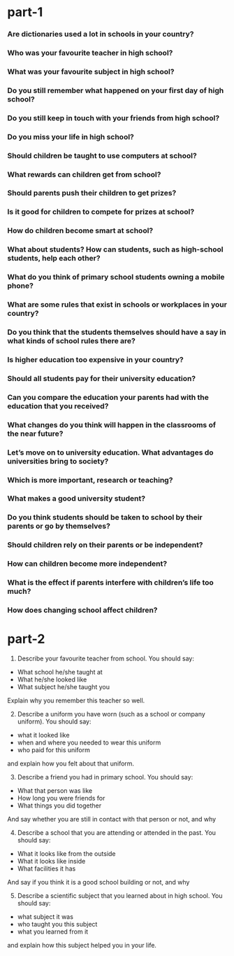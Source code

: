 # part-1

### Are dictionaries used a lot in schools in your country?

### Who was your favourite teacher in high school?

### What was your favourite subject in high school?

### Do you still remember what happened on your first day of high school?

### Do you still keep in touch with your friends from high school?

### Do you miss your life in high school?

### Should children be taught to use computers at school?

### What rewards can children get from school?

### Should parents push their children to get prizes?

### Is it good for children to compete for prizes at school?

### How do children become smart at school?

### What about students? How can students, such as high-school students, help each other?

### What do you think of primary school students owning a mobile phone?

### What are some rules that exist in schools or workplaces in your country?

### Do you think that the students themselves should have a say in what kinds of school rules there are?

### Is higher education too expensive in your country?

### Should all students pay for their university education?

### Can you compare the education your parents had with the education that you received?

### What changes do you think will happen in the classrooms of the near future?

### Let’s move on to university education. What advantages do universities bring to society?

### Which is more important, research or teaching?

### What makes a good university student?

### Do you think students should be taken to school by their parents or go by themselves? 

### Should children rely on their parents or be independent?

### How can children become more independent?

### What is the effect if parents interfere with children’s life too much?

### How does changing school affect children?

# part-2

1. Describe your favourite teacher from school. You should say:

- What school he/she taught at
- What he/she looked like 
- What subject he/she taught you

Explain why you remember this teacher so well.

2. Describe a uniform you have worn (such as a school or company uniform). You should say:

- what it looked like
- when and where you needed to wear this uniform
- who paid for this uniform

and explain how you felt about that uniform.

3. Describe a friend you had in primary school. You should say:

- What that person was like
- How long you were friends for
- What things you did together

And say whether you are still in contact with that person or not, and why

4. Describe a school that you are attending or attended in the past. You should say:

- What it looks like from the outside
- What it looks like inside
- What facilities it has

And say if you think it is a good school building or not, and why

5. Describe a scientific subject that you learned about in high school. You should say:

- what subject it was
- who taught you this subject
- what you learned from it

and explain how this subject helped you in your life.
